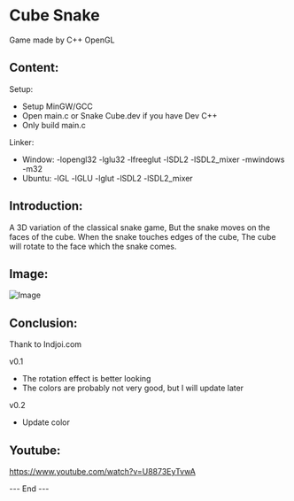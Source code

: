 # Cube Snake

Game made by C++ OpenGL

## Content:

Setup:
- Setup MinGW/GCC
- Open main.c or Snake Cube.dev if you have Dev C++
- Only build main.c

Linker:
- Window: -lopengl32 -lglu32 -lfreeglut -lSDL2 -lSDL2_mixer -mwindows -m32
- Ubuntu: -lGL -lGLU -lglut -lSDL2 -lSDL2_mixer

## Introduction:

A 3D variation of the classical snake game, But the snake moves on the faces of the cube. When the snake touches edges of the cube, The cube will rotate to the face which the snake comes.

## Image:

![Image](https://i.imgur.com/9de0Vxr.png)

## Conclusion:

Thank to Indjoi.com

v0.1
- The rotation effect is better looking
- The colors are probably not very good, but I will update later

v0.2
- Update color

## Youtube:

https://www.youtube.com/watch?v=U8873EyTvwA

--- End ---
